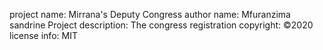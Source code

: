 project name:
 Mirrana's Deputy Congress
author name:
 Mfuranzima sandrine
Project description:
 The congress registration
copyright:
 ©2020
license info:
 MIT
